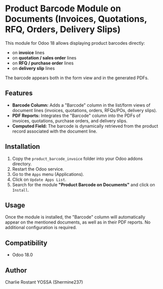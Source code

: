 # Product Barcode Module on Documents (Invoices, Quotations, RFQ, Orders, Delivery Slips)

This module for Odoo 18 allows displaying product barcodes directly:

* on **invoice** lines
* on **quotation / sales order** lines
* on **RFQ / purchase order** lines
* on **delivery slip** lines

The barcode appears both in the form view and in the generated PDFs.

## Features

* **Barcode Column:** Adds a "Barcode" column in the list/form views of document lines (invoices, quotations, orders, RFQs/POs, delivery slips).
* **PDF Reports:** Integrates the "Barcode" column into the PDFs of invoices, quotations, purchase orders, and delivery slips.
* **Computed Field:** The barcode is dynamically retrieved from the product record associated with the document line.

## Installation

1. Copy the `product_barcode_invoice` folder into your Odoo addons directory.
2. Restart the Odoo service.
3. Go to the `Apps` menu (Applications).
4. Click on `Update Apps List`.
5. Search for the module **"Product Barcode on Documents"** and click on `Install`.

## Usage

Once the module is installed, the "Barcode" column will automatically appear on the mentioned documents, as well as in their PDF reports. No additional configuration is required.

## Compatibility

* Odoo 18.0

## Author

Charlie Rostant YOSSA (Shermine237)
